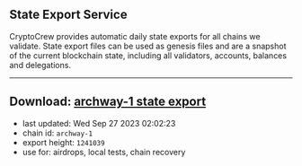 ## State Export Service
CryptoCrew provides automatic daily state exports for all chains we validate. State export files can be used as genesis files and are a snapshot of the current blockchain state, including all validators, accounts, balances and delegations.

---
**Download: [archway-1 state export](https://dl.ccvalidators.com/SERVICE/archway/archway-1_export_1241039.json)**
---

- last updated: Wed Sep 27 2023 02:02:23
- chain id: `archway-1`
- export height: `1241039`
- use for: airdrops, local tests, chain recovery
